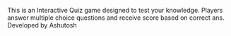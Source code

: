 
This is an Interactive Quiz game designed to test your knowledge.
Players answer multiple choice questions and receive score based on correct ans.
Developed by Ashutosh
